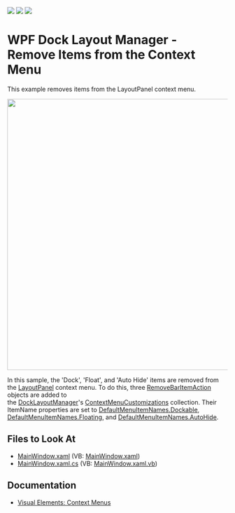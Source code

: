 <!-- default badges list -->
![](https://img.shields.io/endpoint?url=https://codecentral.devexpress.com/api/v1/VersionRange/128643796/21.1.5%2B)
[![](https://img.shields.io/badge/Open_in_DevExpress_Support_Center-FF7200?style=flat-square&logo=DevExpress&logoColor=white)](https://supportcenter.devexpress.com/ticket/details/T524294)
[![](https://img.shields.io/badge/📖_How_to_use_DevExpress_Examples-e9f6fc?style=flat-square)](https://docs.devexpress.com/GeneralInformation/403183)
<!-- default badges end -->
# WPF Dock Layout Manager - Remove Items from the Context Menu

This example removes items from the LayoutPanel context menu.

<img src="https://user-images.githubusercontent.com/12169834/175367325-d408182e-9765-4674-9493-5a6c067ee745.png" width=620px/>

In this sample, the 'Dock', 'Float', and 'Auto Hide' items are removed from the [LayoutPanel](https://docs.devexpress.com/WPF/DevExpress.Xpf.Docking.LayoutPanel) context menu. To do this, three [RemoveBarItemAction](https://docs.devexpress.com/WPF/DevExpress.Xpf.Bars.RemoveBarItemAction) objects are added to the [DockLayoutManager](https://docs.devexpress.com/WPF/DevExpress.Xpf.Docking.DockLayoutManager)'s [ContextMenuCustomizations](https://docs.devexpress.com/WPF/DevExpress.Xpf.Docking.DockLayoutManager.ContextMenuCustomizations) collection. Their ItemName properties are set to [DefaultMenuItemNames.Dockable](https://docs.devexpress.com/WPF/DevExpress.Xpf.Docking.DefaultMenuItemNames.Dockable), [DefaultMenuItemNames.Floating](https://docs.devexpress.com/WPF/DevExpress.Xpf.Docking.DefaultMenuItemNames.Floating), and [DefaultMenuItemNames.AutoHide](https://docs.devexpress.com/WPF/DevExpress.Xpf.Docking.DefaultMenuItemNames.AutoHide).

<!-- default file list -->
## Files to Look At

* [MainWindow.xaml](./CS/DXDockingSample/MainWindow.xaml) (VB: [MainWindow.xaml](./VB/DXDockingSample/MainWindow.xaml))
* [MainWindow.xaml.cs](./CS/DXDockingSample/MainWindow.xaml.cs) (VB: [MainWindow.xaml.vb](./VB/DXDockingSample/MainWindow.xaml.vb))
<!-- default file list end -->

## Documentation

* [Visual Elements: Context Menus](http://docs.devexpress.com/WPF/6827/controls-and-libraries/layout-management/dock-windows/visual-elements)
